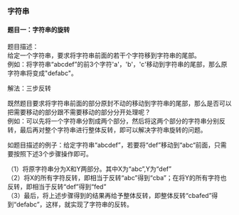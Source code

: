 ### 字符串

#### 题目一：字符串的旋转

题目描述：  
  给定一个字符串，要求将字符串前面的若干个字符移到字符串的尾部。  
  例如：将字符串“abcdef”的前3个字符'a'，'b'，'c'移动到字符串的尾部，那么原字符串将变成"defabc"。  
  
解法：三步反转  

既然题目要求将字符串前面的部分原封不动的移动到字符串的尾部，那么是否可以把需要移动的部分跟不需要移动的部分分开处理呢？  
例如：可以先将一个字符串分割成两个部分，然后将这两个部分的字符串分别反转，最后再对整个字符串进行整体反转，即可以解决字符串旋转的问题。  

如题目描述的例子：给定字符串“abcdef”，若要将“def”移动到“abc“前面，只需要按照下述3个步骤操作即可。  

（1）将原字符串分为X和Y两部分。其中X为“abc”,Y为“def”  
（2）将X的所有字符反转，即相当于反转“abc”得到“cba”；在将Y的所有字符也反转，即相当于反转“def”得到“fed”  
（3）最后，将上述步骤得到的结果再给予整体反转，即整体反转“cbafed”得到“defabc”，这样，就实现了字符串的反转。  

